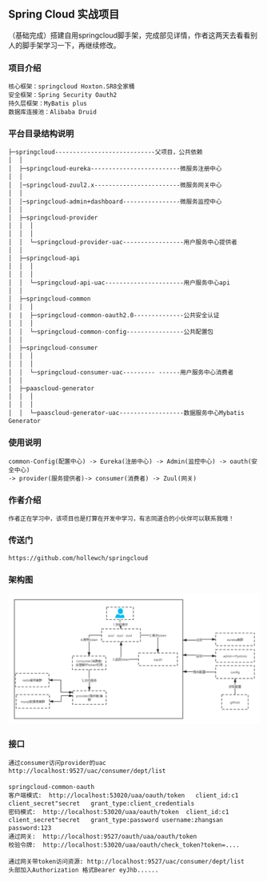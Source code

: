 ## Spring Cloud 实战项目
（基础完成）搭建自用springcloud脚手架，完成部见详情，作者这两天去看看别人的脚手架学习一下，再继续修改。

### 项目介绍
    核心框架：springcloud Hoxton.SR8全家桶
    安全框架：Spring Security Oauth2
    持久层框架：MyBatis plus
    数据库连接池：Alibaba Druid

### 平台目录结构说明
```
├─springcloud----------------------------父项目，公共依赖
│  │
│  ├─springcloud-eureka-------------------------微服务注册中心
│  │
│  │─springcloud-zuul2.x------------------------微服务网关中心
│  │
│  │─springcloud-admin+dashboard----------------微服务监控中心
│  │
│  ├─springcloud-provider
│  │  │
│  │  │
│  │  └─springcloud-provider-uac-----------------用户服务中心提供者
│  │
│  ├─springcloud-api
│  │  │
│  │  │
│  │  └─springcloud-api-uac----------------------用户服务中心api
│  │
│  ├─springcloud-common
│  │  │
|  |  ├─springcloud-common-oauth2.0--------------公共安全认证
│  │  │
│  │  └─springcloud-common-config----------------公共配置包
│  │
│  ├─springcloud-consumer
│  │  │
│  │  │
│  │  └─springcloud-consumer-uac--------- ------用户服务中心消费者
│  │
│  ├─paascloud-generator
│  │  │
│  │  │
│  │  └─paascloud-generator-uac------------------数据服务中心Mybatis Generator

```


### 使用说明

```
common-Config(配置中心) -> Eureka(注册中心) -> Admin(监控中心) -> oauth(安全中心)
-> provider(服务提供者)-> consumer(消费者) -> Zuul(网关) 
```

### 作者介绍

```
作者正在学习中，该项目也是打算在开发中学习，有志同道合的小伙伴可以联系我哦！
```

### 传送门
    https://github.com/hollewch/springcloud
    
### 架构图

![Image text](https://github.com/hellowch/springcloud-config/blob/main/images/%E6%88%91%E7%9A%84%E6%9E%B6%E6%9E%84%E5%9B%BE.png)

### 接口

```
通过consumer访问provider的uac
http://localhost:9527/uac/consumer/dept/list

springcloud-common-oauth
客户端模式:  http://localhost:53020/uaa/oauth/token   client_id:c1  client_secret"secret   grant_type:client_credentials
密码模式:  http://localhost:53020/uaa/oauth/token  client_id:c1  client_secret"secret   grant_type:password username:zhangsan password:123
通过网关:  http://localhost:9527/oauth/uaa/oauth/token
校验令牌:  http://localhost:53020/uaa/oauth/check_token?token=....

通过网关带token访问资源: http://localhost:9527/uac/consumer/dept/list   头部加入Authorization 格式Bearer eyJhb......

```
